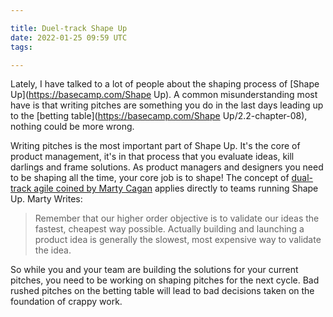```yaml
---

title: Duel-track Shape Up
date: 2022-01-25 09:59 UTC
tags: 

---
```



Lately, I have talked to a lot of people about the shaping process of [Shape Up](https://basecamp.com/Shape Up). A common misunderstanding most have is that writing pitches are something you do in the last days leading up to the [betting table](https://basecamp.com/Shape Up/2.2-chapter-08), nothing could be more wrong. 

Writing pitches is the most important part of Shape Up. It's the core of product management, it's in that process that you evaluate ideas, kill darlings and frame solutions. As product managers and designers you need to be shaping all the time, your core job is to shape! The concept of [dual-track agile coined by Marty Cagan](https://svpg.com/dual-track-agile/) applies directly to teams running Shape Up. Marty Writes:

> Remember that our higher order objective is to validate our ideas the fastest, cheapest way possible.  Actually building and launching a product idea is generally the slowest, most expensive way to validate the idea.

So while you and your team are building the solutions for your current pitches, you need to be working on shaping pitches for the next cycle. Bad rushed pitches on the betting table will lead to bad decisions taken on the foundation of crappy work. 